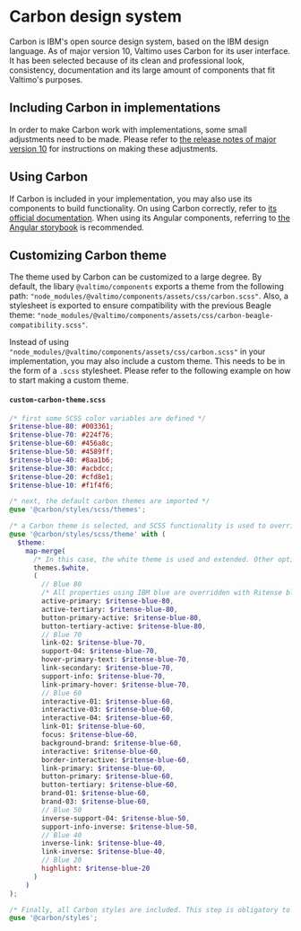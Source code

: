 # Carbon design system

Carbon is IBM's open source design system, based on the IBM design language. As of major version 10, Valtimo uses Carbon
for its user interface. It has been selected because of its clean and professional look, consistency, documentation and
its large amount of components that fit Valtimo's purposes.

## Including Carbon in implementations

In order to make Carbon work with implementations, some small adjustments need to be made. Please refer to [the release
notes of major version 10](/release-notes/major10/10.0.0/migration.md) for instructions on making these adjustments.

## Using Carbon

If Carbon is included in your implementation, you may also use its components to build functionality. On using Carbon
correctly, refer to [its official documentation](https://carbondesignsystem.com/). When using its Angular components,
referring to [the Angular storybook](https://angular.carbondesignsystem.com/?path=/story/components-welcome--to-carbon-angular) is recommended.

## Customizing Carbon theme

The theme used by Carbon can be customized to a large degree. By default, the libary `@valtimo/components` exports a
theme from the following path: `"node_modules/@valtimo/components/assets/css/carbon.scss"`. Also, a stylesheet is 
exported to ensure compatibility with the previous Beagle theme:
`"node_modules/@valtimo/components/assets/css/carbon-beagle-compatibility.scss"`.

Instead of using `"node_modules/@valtimo/components/assets/css/carbon.scss"` in your implementation, you may also include
a custom theme. This needs to be in the form of a `.scss` stylesheet. Please refer to the following example on how to
start making a custom theme.

#### **`custom-carbon-theme.scss`**
```scss
/* first some SCSS color variables are defined */
$ritense-blue-80: #003361;
$ritense-blue-70: #224f76;
$ritense-blue-60: #456a8c;
$ritense-blue-50: #4589ff;
$ritense-blue-40: #8aa1b6;
$ritense-blue-30: #acbdcc;
$ritense-blue-20: #cfd8e1;
$ritense-blue-10: #f1f4f6;

/* next, the default carbon themes are imported */
@use '@carbon/styles/scss/themes';

/* a Carbon theme is selected, and SCSS functionality is used to override some variables used inside it */
@use '@carbon/styles/scss/theme' with (
  $theme:
    map-merge(
      /* In this case, the white theme is used and extended. Other options are: g10, g90 and g100 */
      themes.$white,
      (
        // Blue 80
        /* All properties using IBM blue are overridden with Ritense blue values */
        active-primary: $ritense-blue-80,
        active-tertiary: $ritense-blue-80,
        button-primary-active: $ritense-blue-80,
        button-tertiary-active: $ritense-blue-80,
        // Blue 70
        link-02: $ritense-blue-70,
        support-04: $ritense-blue-70,
        hover-primary-text: $ritense-blue-70,
        link-secondary: $ritense-blue-70,
        support-info: $ritense-blue-70,
        link-primary-hover: $ritense-blue-70,
        // Blue 60
        interactive-01: $ritense-blue-60,
        interactive-03: $ritense-blue-60,
        interactive-04: $ritense-blue-60,
        link-01: $ritense-blue-60,
        focus: $ritense-blue-60,
        background-brand: $ritense-blue-60,
        interactive: $ritense-blue-60,
        border-interactive: $ritense-blue-60,
        link-primary: $ritense-blue-60,
        button-primary: $ritense-blue-60,
        button-tertiary: $ritense-blue-60,
        brand-01: $ritense-blue-60,
        brand-03: $ritense-blue-60,
        // Blue 50
        inverse-support-04: $ritense-blue-50,
        support-info-inverse: $ritense-blue-50,
        // Blue 40
        inverse-link: $ritense-blue-40,
        link-inverse: $ritense-blue-40,
        // Blue 20
        highlight: $ritense-blue-20
      )
    )
);

/* Finally, all Carbon styles are included. This step is obligatory to use Carbon styling in your implementation */
@use '@carbon/styles';
```



